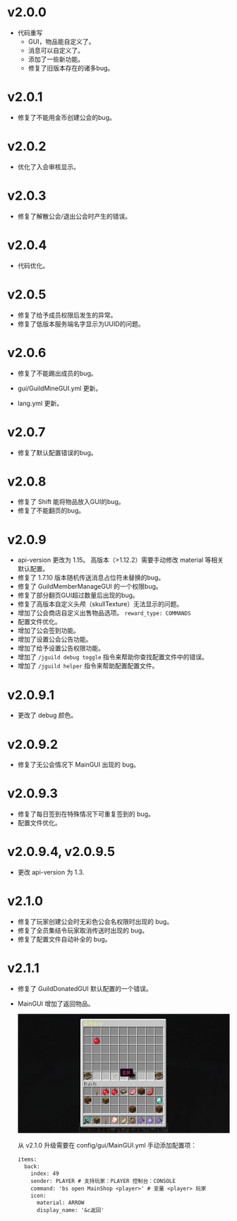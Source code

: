# v2.0.0

* 代码重写
  * GUI，物品能自定义了。
  * 消息可以自定义了。
  * 添加了一些新功能。
  * 修复了旧版本存在的诸多bug。

# v2.0.1

* 修复了不能用金币创建公会的bug。

# v2.0.2

* 优化了入会审核显示。

# v2.0.3

* 修复了解散公会/退出公会时产生的错误。

# v2.0.4

* 代码优化。

# v2.0.5

* 修复了给予成员权限后发生的异常。
* 修复了低版本服务端名字显示为UUID的问题。

# v2.0.6

* 修复了不能踢出成员的bug。

* gui/GuildMineGUI.yml 更新。

* lang.yml 更新。

# v2.0.7

* 修复了默认配置错误的bug。

# v2.0.8

* 修复了 Shift 能将物品放入GUI的bug。
* 修复了不能翻页的bug。

# v2.0.9

* api-version 更改为 1.15。
  高版本（>1.12.2）需要手动修改 material 等相关默认配置。
* 修复了 1.7.10 版本随机传送消息占位符未替换的bug。
* 修复了 GuildMemberManageGUI 的一个权限bug。
* 修复了部分翻页GUI超过数量后出现的bug。
* 修复了高版本自定义头颅（skullTexture）无法显示的问题。
* 增加了公会商店自定义出售物品选项。
  `reward_type: COMMANDS`
* 配置文件优化。
* 增加了公会签到功能。
* 增加了设置公会公告功能。
* 增加了给予设置公告权限功能。
* 增加了 `/jguild debug toggle` 指令来帮助你查找配置文件中的错误。
* 增加了 `/jguild helper` 指令来帮助配置配置文件。

# v2.0.9.1

* 更改了 debug 颜色。

# v2.0.9.2

* 修复了无公会情况下 MainGUI 出现的 bug。

# v2.0.9.3

* 修复了每日签到在特殊情况下可重复签到的 bug。
* 配置文件优化。

# v2.0.9.4, v2.0.9.5

* 更改 api-version 为 1.3.

# v2.1.0

* 修复了玩家创建公会时无彩色公会名权限时出现的 bug。
* 修复了全员集结令玩家取消传送时出现的 bug。
* 修复了配置文件自动补全的 bug。

# v2.1.1

* 修复了 GuildDonatedGUI 默认配置的一个错误。

* MainGUI 增加了返回物品。

  ![image-20200330201405669](assets/image-20200330201405669.png)

  从 v2.1.0 升级需要在 config/gui/MainGUI.yml 手动添加配置项：

  ```
  items:
    back:
      index: 49
      sender: PLAYER # 支持玩家：PLAYER 控制台：CONSOLE
      command: 'bs open MainShop <player>' # 变量 <player> 玩家
      icon:
        material: ARROW
        display_name: '&c返回'
  ```

  